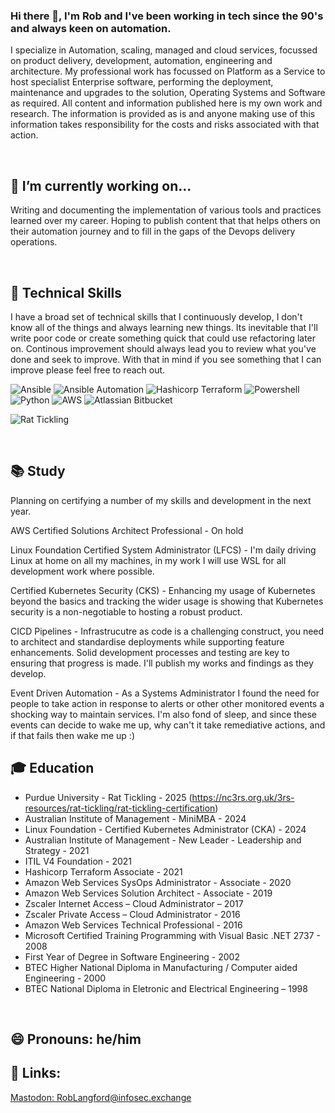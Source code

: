 ### Hi there 👋, I'm Rob and I've been working in tech since the 90's and always keen on automation. 
I specialize in Automation, scaling, managed and cloud services, focussed on product delivery, development, automation, engineering and architecture. My professional work has focussed on Platform as a Service to host specialist Enterprise software, performing the deployment, maintenance and upgrades to the solution, Operating Systems and Software as required.
All content and information published here is my own work and research. The information is provided as is and anyone making use of this information takes responsibility for the costs and risks associated with that action.

<br>

## 🔭 I’m currently working on...
Writing and documenting the implementation of various tools and practices learned over my career. Hoping to publish content that that helps others on their automation journey and to fill in the gaps of the Devops delivery operations. 

<br>

## 🌱 Technical Skills
I have a broad set of technical skills that I continuously develop, I don't know all of the things and always learning new things. Its inevitable that I'll write poor code or create something quick that could use refactoring later on. Continous improvement should always lead you to review what you've done and seek to improve. With that in mind if you see something that I can improve please feel free to reach out.
<br>

 ![Ansible](https://img.shields.io/badge/ansible-ee0000?style=for-the-badge&logo=ansible&logoColor=black)
 ![Ansible Automation](https://img.shields.io/badge/ansible_automation-ee0000?style=for-the-badge&logo=ansible&logoColor=black)
 ![Hashicorp Terraform](https://img.shields.io/badge/terraform-7b42bc?style=for-the-badge&logo=terraform&logoColor=black)
 ![Powershell](https://img.shields.io/badge/powershell-5391fe?style=for-the-badge&logo=powershell&logoColor=black)
 ![Python](https://img.shields.io/badge/python-3776ab?style=for-the-badge&logo=python&logoColor=yellow)
 ![AWS](https://img.shields.io/badge/aws-ff9900?style=for-the-badge&logo=amazonaws&logoColor=white)
 ![Atlassian Bitbucket](https://img.shields.io/badge/bitbucket-0052cc?style=for-the-badge&logo=bitbucket&logoColor=white)  

 
 ![Rat Tickling](https://img.shields.io/badge/Rat_Tickling-Certified-blue)

<br>

## :books: Study

Planning on certifying a number of my skills and development in the next year.

AWS Certified Solutions Architect Professional - On hold

Linux Foundation Certified System Administrator (LFCS) - I'm daily driving Linux at home on all my machines, in my work I will use WSL for all development work where possible.

Certified Kubernetes Security (CKS) - Enhancing my usage of Kubernetes beyond the basics and tracking the wider usage is showing that Kubernetes security is a non-negotiable to hosting a robust product.

CICD Pipelines - Infrastrucutre as code is a challenging construct, you need to architect and standardise deployments while supporting feature enhancements. Solid development processes and testing are key to ensuring that progress is made. I'll publish my works and findings as they develop.

Event Driven Automation - As a Systems Administrator I found the need for people to take action in response to alerts or other other monitored events a shocking way to maintain services. I'm also fond of sleep, and since these events can decide to wake me up, why can't it take remediative actions, and if that fails then wake me up :) 

## :mortar_board: Education
- Purdue University - Rat Tickling - 2025 (https://nc3rs.org.uk/3rs-resources/rat-tickling/rat-tickling-certification)
- Australian Institute of Management - MiniMBA - 2024
- Linux Foundation - Certified Kubernetes Administrator (CKA) - 2024
- Australian Institute of Management - New Leader - Leadership and Strategy - 2021
- ITIL V4 Foundation - 2021
- Hashicorp Terraform Associate - 2021
- Amazon Web Services SysOps Administrator - Associate - 2020
- Amazon Web Services Solution Architect - Associate - 2019
- Zscaler Internet Access – Cloud Administrator – 2017
- Zscaler Private Access – Cloud Administrator - 2016
- Amazon Web Services Technical Professional - 2016
- Microsoft Certified Training Programming with Visual Basic .NET 2737 - 2008
- First Year of Degree in Software Engineering - 2002
- BTEC Higher National Diploma in Manufacturing / Computer aided Engineering - 2000
- BTEC National Diploma in Eletronic and Electrical Engineering  – 1998

<br>


## 😄 Pronouns: he/him

## :link: Links:
<html>
<a rel="me" href="https://infosec.exchange/@RobLangford">Mastodon: RobLangford@infosec.exchange</a>
</html>
<!--
**roblangford/roblangford** is a ✨ _special_ ✨ repository because its `README.md` (this file) appears on your GitHub profile.

Here are some ideas to get you started:

- 🔭 I’m currently working on ...
- 🌱 I’m currently learning ...
- 👯 I’m looking to collaborate on ...
- 🤔 I’m looking for help with ...
- 💬 Ask me about ...
- 📫 How to reach me: ...
- 😄 Pronouns: ...
- ⚡ Fun fact: ...

Emojii Cheat Sheet: https://www.webfx.com/tools/emoji-cheat-sheet/
Github Markdown : https://github.github.com/gfm/
Shields : https://img.shields.io

Simple icons : https://simpleicons.org/?q=ansible
Simple Icons Usage : https://github.com/simple-icons/simple-icons

Icons List: 
logo_slug : https://github.com/simple-icons/simple-icons/blob/develop/slugs.md
Python : https://img.shields.io/badge/python-3776ab?style=for-the-badge&logo=python&logoColor=yellow

Generates a coloured block containing text
URL - <https://img.shields.io/badge/{text}-<######>
Add a logo from Simple Icons:
?style=for-the-badge - https://shields.io/#styles
&logo=[logo_slug] - https://github.com/simple-icons/simple-icons/blob/develop/slugs.md
&logoColor=<######>

Python : #3776AB - banner colour
Ansible : #EE0000 - banner colour
Terraform : #7B42BC - banner colour
Powershell : #5391FE - banner colour
AWS : #232F3E - banner colour
Atlassian : #0052CC - banner colour
Chef : #F09820 - banner colour


Guidance profile: https://raw.githubusercontent.com/asiasharif/asiasharif/main/README.md


-->
